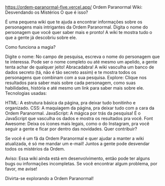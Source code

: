 https://ordem-paranormal-five.vercel.app/
Ordem Paranormal Wiki: Desvendando os Mistérios
O que é isso?

É uma pequena wiki que te ajuda a encontrar informações sobre os personagens mais intrigantes da Ordem Paranormal. Digita o nome do personagem que você quer saber mais e pronto! A wiki te mostra tudo o que a gente já descobriu sobre ele.

Como funciona a magia?

Digite o nome: No campo de pesquisa, escreva o nome do personagem que te interessa. Pode ser o nome completo ou até mesmo um apelido, a gente tenta achar de qualquer jeito!
Abracadabra! A wiki vasculha um banco de dados secreto (tá, não é tão secreto assim) e te mostra todos os personagens que combinam com a sua pesquisa.
Explore: Clique nos resultados para saber mais sobre cada personagem, como suas habilidades, história e até mesmo um link para saber mais sobre ele.
Tecnologias usadas:

HTML: A estrutura básica da página, pra deixar tudo bonitinho e organizado.
CSS: A maquiagem da página, pra deixar tudo com a cara da Ordem Paranormal.
JavaScript: A mágica por trás da pesquisa! É o JavaScript que vasculha os dados e mostra os resultados pra você.
Font Awesome: Deixa os ícones mais legais, como o do Instagram, pra você seguir a gente e ficar por dentro das novidades.
Quer contribuir?

Se você é um fã da Ordem Paranormal e quer ajudar a manter a wiki atualizada, é só me mandar um e-mail! Juntos a gente pode desvendar todos os mistérios da Ordem.

Aviso: Essa wiki ainda está em desenvolvimento, então pode ter alguns bugs ou informações incompletas. Se você encontrar algum problema, por favor, me avise!

Divirta-se explorando a Ordem Paranormal!

